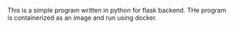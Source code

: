 This is a simple program written in python for flask backend. 
THe program is containerized as an image and run using docker.

